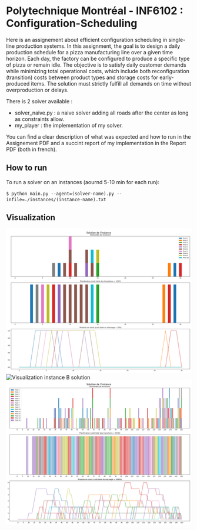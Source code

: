 # Polytechnique Montréal - INF6102 : Configuration-Scheduling

Here is an assignement about efficient configuration scheduling in single-line production systems. In this assignment, the goal is to design a daily production schedule for a pizza manufacturing line over a given time horizon. Each day, the factory can be configured to produce a specific type of pizza or remain idle. The objective is to satisfy daily customer demands while minimizing total operational costs, which include both reconfiguration (transition) costs between product types and storage costs for early-produced items. The solution must strictly fulfill all demands on time without overproduction or delays.

There is 2 solver available :
* solver_naive.py : a naive solver adding all roads after the center as long as constraints allow.
* my_player : the implementation of my solver.

You can find a clear description of what was expected and how to run in the Assignement PDF and a succint report of my implementation in the Report PDF (both in french).

## How to run

To run a solver on an instances (aournd 5-10 min for each run):
```console
$ python main.py --agent=(solver-name).py --infile=./instances/(instance-name).txt
```

## Visualization   

![Visualization instance A solution](img/instance_A.png)
![Visualization instance B solution](img/instance_B.png)
![Visualization instance C solution](img/instance_C.png)

